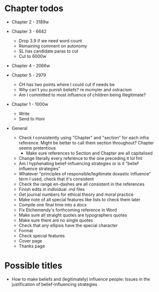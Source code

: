 # Chapter todos

* Chapter 2 - 3189w

* Chapter 3 - 6642
	* Drop 3.9 if we need word count
	* Remaining comment on autonomy
	* SL has candidate paras to cut
	* Cut to 6000w

* Chapter 4 - 2066w

* Chapter 5 - 2979
	* CH has two points where I could cut if needs be
	* Why can't you punish beliefs? re mcmyler and ostracism
	* Am I committed to most influence of children being illegitimate?

* Chapter 1 - 1000w
	* Write
	* Send to Honi

* General
	* Check I consistently using "Chapter" and "section" for each infra reference. Might be better to call them section throughout? Chapter seems pretentious
		* Make sure references to Section and Chapter are all capitalised
	* Change literally every reference to the one preceding it lol fml
	* Am I hyphenating belief-influencing strategies or is it "belief influence strategies"
	* Whatever "principles of responsible/legitimate doxastic influence" term I used, check that it's consistent
	* Check the range en-dashes are all consistent in the references
	* Finish edits in individual .md files
	* Get journal numbers for ethical theory and moral practice
	* Make note of all special features like lists to check them later
	* Compile one final time into a docx
	* Fix Etchemendy's forthcoming reference in Word
	* Make sure all straight quotes are typographers quotes
	* Make sure there are no single quotes
	* Check that any ellipsis have the special character
	* Format
	* Check special features
	* Cover page
	* Thanks page

# Possible titles
* How to make beliefs and (legitimately) influence people: Issues in the justification of belief-influencing strategies
